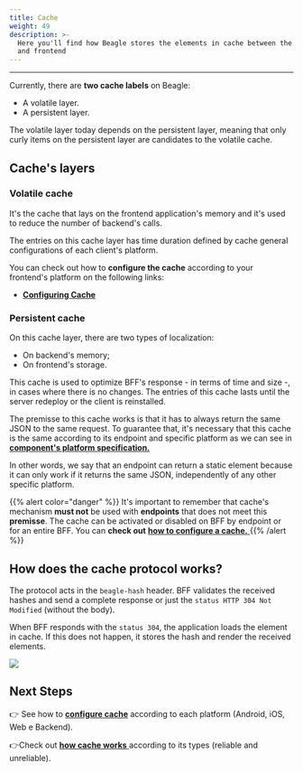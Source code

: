 ```yaml
---
title: Cache
weight: 49
description: >-
  Here you'll find how Beagle stores the elements in cache between the backend
  and frontend
---
```


---

Currently, there are **two cache labels** on Beagle: 

* A volatile layer.
* A persistent layer. 

The volatile layer today depends on the persistent layer, meaning that only curly items on the persistent layer are candidates to the volatile cache. 

## Cache's layers 

### Volatile cache

It's the cache that lays on the frontend application's memory and it's used to reduce the number of backend's calls. 

The entries on this cache layer has time duration defined by cache general configurations of each client's platform.

You can check out how to **configure the cache** according to your frontend's platform on the following links:

* [**Configuring Cache**](how-to-configure-cache)

### Persistent cache 

On this cache layer, there are two types of localization:

* On backend's memory; 
* On frontend's storage.

This cache is used to optimize BFF's response - in terms of time and size -, in cases where there is no changes. The entries of this cache lasts until the server redeploy or the client is reinstalled. 

The premisse to this cache works is that it has to always return the same JSON to the same request. To guarantee that, it's necessary that this cache is the same according to its endpoint and specific platform as we can see in [**component's platform specification.**](../../../components/platform-sorting)

In other words, we say that an endpoint can return a static element because it can only work if it returns the same JSON, independently of any other specific platform. 

{{% alert color="danger" %}}
It's important to remember that cache's mechanism **must not** be used with **endpoints** that does not meet this **premisse**. 
The cache can be activated or disabled on BFF by endpoint or for an entire  BFF. You can **check out**  [**how to configure a cache.** ](../../customization/beagle-for-backend/)
{{% /alert %}}



## How does the cache protocol works? 

The protocol acts in the `beagle-hash` header. BFF validates the received hashes and send a complete response or just the `status HTTP 304 Not Modified` \(without the body\). 

When BFF responds with the `status 304`, the application loads the element in cache. If this does not happen, it stores the hash and render the received elements. 



![](/beaglesave.png)

## Next Steps

👉 See how to [**configure cache**](https://docs.usebeagle.io/v/v1.0-en/resources/cache/ho-to-configure-cache#configuring-and-customizing-the-cache) according to each platform \(Android, iOS, Web e Backend\). 

👉Check out [**how cache works** ](https://docs.usebeagle.io/v/v1.0-en/resources/cache/ho-to-configure-cache#how-does-cache-work)according to its types \(reliable and unreliable\).
